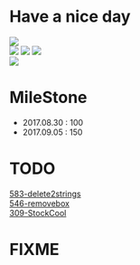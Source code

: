# Have a nice day

![](http://orig14.deviantart.net/ebfa/f/2014/073/1/d/gengar_by_creepyjellyfish-d7a49lv.gif)<br>
![](http://orig10.deviantart.net/a0d1/f/2014/073/5/5/unown_lima_by_creepyjellyfish-d7a48td.gif)
![](http://orig00.deviantart.net/8206/f/2014/073/a/6/unown_sierra_by_creepyjellyfish-d7a48sx.gif)
![](http://orig00.deviantart.net/c693/f/2014/073/0/b/unown_tango_by_creepyjellyfish-d7a48sv.gif)<br>
![](http://heroworld.gamerhome.com/images/show/anime8.gif) 

# MileStone

- 2017.08.30 : 100
- 2017.09.05 : 150

    
# TODO  

[583-delete2strings](./583-Delete2Strings/deleteTwoStrings/Solution.java)<br>
[546-removebox](./546-RMBox/rmbox/Solution.java)<br>
[309-StockCool](./309-StockCool/stockCool/Solution.java)<br>

# FIXME





